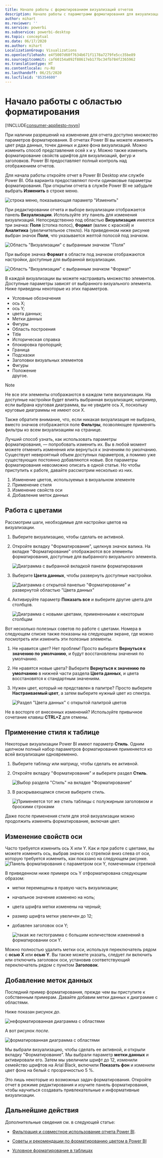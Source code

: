```yaml
---
title: Начало работы с форматированием визуализаций отчетов
description: Начало работы с параметрами форматирования для визуализаций отчетов
author: mihart
ms.reviewer: ''
ms.service: powerbi
ms.subservice: powerbi-desktop
ms.topic: conceptual
ms.date: 06/17/2020
ms.author: mihart
LocalizationGroup: Visualizations
ms.openlocfilehash: e4f5007d60f7634b671f1178a7279fe5cc35be89
ms.sourcegitcommit: caf60154a092f88617eb177bc34fb784f2365962
ms.translationtype: HT
ms.contentlocale: ru-RU
ms.lasthandoff: 06/25/2020
ms.locfileid: "85354600"
---
```

# <a name="getting-started-with-the-formatting-pane"></a>Начало работы с областью форматирования

[!INCLUDE[consumer-appliesto-nyyn](../includes/consumer-appliesto-nyyn.md)]    

При наличии разрешений на изменение для отчета доступно множество параметров форматирования. В отчетах Power BI вы можете изменять цвет ряда данных, точек данных и даже фона визуализаций. Можно изменить способ представления осей x и y. Можно также изменить форматирование свойств шрифтов для визуализаций, фигур и заголовков. Power BI предоставляет полный контроль над отображением отчетов.

Для начала работы откройте отчет в Power BI Desktop или службе Power BI. Оба варианта предоставляют почти одинаковые параметры форматирования. При открытии отчета в службе Power BI не забудьте выбрать **Изменить** в строке меню. 

![строка меню, показывающая параметр "Изменить"](media/service-getting-started-with-color-formatting-and-axis-properties/power-bi-edit.png)

При редактировании отчета и выборе визуализации отображается панель **Визуализации**. Используйте эту панель для изменения визуализаций. Непосредственно под областью **Визуализация** имеется три значка: **Поля** (стопка полос), **Формат** (валик с краской) и **Аналитика** (увеличительное стекло). На приведенном ниже рисунке выбран значок **Поля**, что указывается желтой полосой под значком.

![Область "Визуализации" с выбранным значком "Поля"](media/service-getting-started-with-color-formatting-and-axis-properties/power-bi-format.png)

При выборе значка **Формат** в области под значком отображаются настройки, доступные для выбранной визуализации.  

![Область "Визуализации" с выбранным значком "Формат"](media/service-getting-started-with-color-formatting-and-axis-properties/power-bi-format-selected.png)

В каждой визуализации вы можете настраивать множество элементов. Доступные параметры зависят от выбранного визуального элемента. Ниже приведены некоторые из этих параметров.

* Условные обозначения
* ось X;
* ось Y;
* цвета данных;
* Метки данных
* Фигуры
* Область построения
* Title
* Историческая справка
* блокировка пропорций;
* Граница
* Подсказки
* Заголовки визуальных элементов
* Фигуры
* Положение    
другое.


> [!NOTE]
>  
> Не все эти элементы отображаются в каждом типе визуализации. На доступные настройки будет влиять выбранная визуализация; например, если выбрана круговая диаграмма, вы не увидите ось X, поскольку круговые диаграммы не имеют оси X.

Также обратите внимание, что, если никакая визуализация не выбрана, вместо значков отображается поле **Фильтры**, позволяющее применять фильтры ко всем визуализациям на странице.

Лучший способ узнать, как использовать параметры форматирования, — попробовать изменить их. Вы в любой момент можете отменить изменения или вернуться к значениям по умолчанию. Существует невероятный объем доступных параметров, а помимо уже существующих постоянно добавляются новые. Все параметры форматирования невозможно описать в одной статье. Но чтобы приступить к работе, давайте рассмотрим несколько из них. 

1. Изменение цветов, используемых в визуальном элементе   
2. Применение стиля    
3. Изменение свойств оси    
4. Добавление меток данных    




## <a name="working-with-colors"></a>Работа с цветами

Рассмотрим шаги, необходимые для настройки цветов на визуализации.

1. Выберите визуализацию, чтобы сделать ее активной.

2. Откройте вкладку "Форматирование", щелкнув значок валика. На вкладке "Форматирование" отображаются все элементы форматирования, доступные для выбранного визуального элемента.

    ![Диаграмма с выбранной вкладкой панели форматирования](media/service-getting-started-with-color-formatting-and-axis-properties/power-bi-formatting.png)

3. Выберите **Цвета данных**, чтобы развернуть доступные настройки.  

    ![Диаграмма с открытой панелью "Форматирование" и развернутой областью "Цвета данных"](media/service-getting-started-with-color-formatting-and-axis-properties/power-bi-data-colors.png)

4. Активируйте параметр **Показать все** и выберите другие цвета для столбцов.

    ![Диаграмма с новыми цветами, примененными к некоторым столбцам](media/service-getting-started-with-color-formatting-and-axis-properties/power-bi-change-colors.png)

Вот несколько полезных советов по работе с цветами. Номера в следующем списке также показаны на следующем экране, где можно посмотреть или изменить эти полезные элементы.

1. Не нравится цвет? Нет проблем! Просто выберите **Вернуться к значению по умолчанию**, и будут восстановлены значения по умолчанию. 

2. Не нравятся новые цвета? Выберите **Вернуться к значению по умолчанию** в нижней части раздела **Цвета данных**, и цвета восстановятся к стандартным значениям. 

3. Нужен цвет, который не представлен в палитре? Просто выберите **Настраиваемый цвет**, а затем выберите нужный цвет из спектра.  

   ![Раздел "Цвета данных" с открытой палитрой цветов](media/service-getting-started-with-color-formatting-and-axis-properties/power-bi-color-extras.png)

Не в восторге от внесенных изменений? Используйте привычное сочетание клавиш **CTRL+Z** для отмены.

## <a name="applying-a-style-to-a-table"></a>Применение стиля к таблице
Некоторые визуализации Power BI имеют параметр **Стиль**. Одним щелчком полный набор параметров форматирования применяется ко всей визуализации одновременно. 

1. Выберите таблицу или матрицу, чтобы сделать ее активной.   
1. Откройте вкладку "Форматирование" и выберите раздел **Стиль**.

   ![Выбор раздела "Стиль" на вкладке "Форматирование"](media/service-getting-started-with-color-formatting-and-axis-properties/power-bi-style.png)


1. В раскрывающемся списке выберите стиль. 

   ![Применяется тот же стиль таблицы с полужирным заголовком и броскими строками](media/service-getting-started-with-color-formatting-and-axis-properties/power-bi-style-flashy.png)

Даже после применения стиля для этой визуализации можно продолжить изменять форматирование, включая цвет.


## <a name="changing-axis-properties"></a>Изменение свойств оси

Часто требуется изменить ось X или Y. Как и при работе с цветами, вы можете изменить ось, выбрав значок со стрелкой вниз слева от оси, которую требуется изменить, как показано на следующем рисунке.  
![Панель форматирования с параметром оси Y, помеченным стрелкой](media/service-getting-started-with-color-formatting-and-axis-properties/power-bi-y-axis.png)

В приведенном ниже примере ось Y отформатирована следующим образом:
- метки перемещены в правую часть визуализации;

- начальное значение изменено на ноль;

- цвета шрифта метки изменены на черный;

- размер шрифта метки увеличен до 12;

- добавлен заголовок оси Y;


    ![такая же гистограмма с большим количеством изменений в форматировании оси Y.](media/service-getting-started-with-color-formatting-and-axis-properties/power-bi-axis-changes.png)

Можно полностью удалить метки оси, используя переключатель рядом с **осью X** или **осью Y**. Вы также можете указать, следует ли включить или отключить заголовок оси, установив соответствующий переключатель рядом с пунктом **Заголовок**.  



## <a name="adding-data-labels"></a>Добавление меток данных    

Последний пример форматирования, прежде чем вы приступите к собственным примерам.  Давайте добавим метки данных к диаграмме с областями. 

Ниже показан рисунок *до*. 

![неформатированная диаграмма с областями](media/service-getting-started-with-color-formatting-and-axis-properties/power-bi-area-chart.png)


А вот рисунок *после*.

![форматированная диаграмма с областями](media/service-getting-started-with-color-formatting-and-axis-properties/power-bi-data-labels.png)

Мы выбрали визуализацию, чтобы сделать ее активной, и открыли вкладку "Форматирование".  Мы выбрали параметр **метки данных** и активировали его. Затем мы увеличили шрифт до 12, изменили семейство шрифтов на Arial Black, включили **Показать фон** и изменили цвет фона на белый с прозрачностью 5 %.

Это лишь некоторые из возможных задач форматирования. Откройте отчет в режиме редактирования и изучите панель форматирования, чтобы научиться создавать привлекательные и информативные визуализации.

## <a name="next-steps"></a>Дальнейшие действия
Дополнительные сведения см. в следующей статье: 

* [Фильтрация и совместное использование отчета Power BI](../collaborate-share/service-share-reports.md).

* [Советы и рекомендации по форматированию цветом в Power BI](service-tips-and-tricks-for-color-formatting.md)  
* [Условное форматирование в таблицах](../create-reports/desktop-conditional-table-formatting.md)

